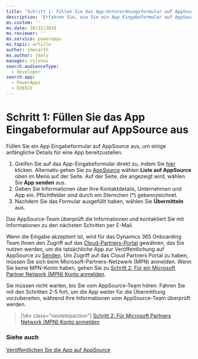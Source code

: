 ```yaml
---
title: 'Schritt 1: Füllen Sie das App-Unterordnungsformular auf AppSource aus (Common Data Service for Apps) | Microsoft Docs'
description: 'Erfahren Sie, wie Sie ein App Eingabeformular auf AppSource ausfüllen, um einige anfängliche Details für eine App bereitzustellen.'
ms.custom: ''
ms.date: 10/31/2018
ms.reviewer: ''
ms.service: powerapps
ms.topic: article
author: shmcarth
ms.author: jdaly
manager: ryjones
search.audienceType:
  - developer
search.app:
  - PowerApps
  - D365CE
---
```

# <a name="step-1-fill-the-app-submission-form-on-appsource"></a>Schritt 1: Füllen Sie das App Eingabeformular auf AppSource aus

Füllen Sie ein App Eingabeformular auf AppSource aus, um einige anfängliche Details für eine App bereitzustellen.

1. Greifen Sie auf das App-Eingabeformular direkt zu, indem Sie [hier](https://go.microsoft.com/fwlink/?linkid=865109) klicken. Alternativ gehen Sie zu [AppSource](https://appsource.microsoft.com) wählen **Liste auf AppSource** oben im Menü auf der Seite. Auf der Seite, die angezeigt wird, wählen Sie **App senden** aus.
2. Geben Sie Informationen über Ihre Kontaktdetails, Unternehmen und App ein. Pflichtfelder sind durch ein Sternchen (*) gekennzeichnet.
3. Nachdem Sie das Formular ausgefüllt haben, wählen Sie **Übermitteln** aus.

Das AppSource-Team überprüft die Informationen und kontaktiert Sie mit Informationen zu den nächsten Schritten per E-Mail.

Wenn die Eingabe akzeptiert ist, wird für das Dynamics 365 Onboarding Team Ihnen den Zugriff auf das [Cloud-Partners-Portal](https://cloudpartner.azure.com/) gewähren, das Sie nutzen werden, um die tatsächliche App zur Veröffentlichung auf AppSource zu [Senden](next-steps-submit-app-cloud-partner-portal.md). Um Zugriff auf das Cloud Partners Portal zu haben, müssen Sie sich beim Microsoft-Partners-Netzwerk (MPN) anmelden. Wenn Sie keine MPN-Konto haben, gehen Sie zu [Schritt 2: Für ein Microsoft Partner Network (MPN) Konto anmelden](register-microsoft-partner-network.md).

Sie müssen nicht warten, bis Sie vom AppSource-Team hören. Fahren Sie mit den Schritten 2-5 fort, um die App weiter für die Übermittlung vorzubereiten, während Ihre Informationen vom AppSource-Team überprüft werden.  

> [!div class="nextstepaction"]
> [Schritt 2: Für Microsoft Partners Network (MPN) Konto anmelden](register-microsoft-partner-network.md)

### <a name="see-also"></a>Siehe auch 

[Veröffentlichen Sie die App auf AppSource](publish-app-appsource.md)